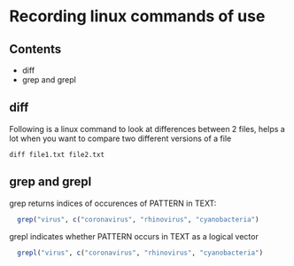 # Recording linux commands of use

## Contents
- diff
- grep and grepl

## diff

Following is a linux command to look at differences between 2 files, 
helps a lot when you want to compare two different versions of a file

```
diff file1.txt file2.txt
```

## grep and grepl

grep returns indices of occurences of PATTERN in TEXT:
  ```r
    grep("virus", c("coronavirus", "rhinovirus", "cyanobacteria")
  ```

grepl indicates whether PATTERN occurs in TEXT as a logical vector
```r
  grepl("virus", c("coronavirus", "rhinovirus", "cyanobacteria")
```
